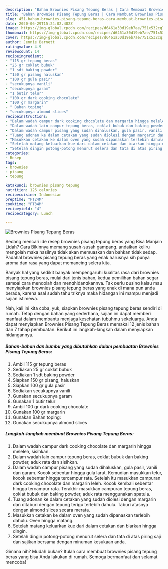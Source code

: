 ```yaml
---
description: "Bahan Brownies Pisang Tepung Beras | Cara Membuat Brownies Pisang Tepung Beras Yang Enak Dan Lezat"
title: "Bahan Brownies Pisang Tepung Beras | Cara Membuat Brownies Pisang Tepung Beras Yang Enak Dan Lezat"
slug: 451-bahan-brownies-pisang-tepung-beras-cara-membuat-brownies-pisang-tepung-beras-yang-enak-dan-lezat
date: 2020-06-29T15:24:02.482Z
image: https://img-global.cpcdn.com/recipes/d6461a30d19eb7ae/751x532cq70/brownies-pisang-tepung-beras-foto-resep-utama.jpg
thumbnail: https://img-global.cpcdn.com/recipes/d6461a30d19eb7ae/751x532cq70/brownies-pisang-tepung-beras-foto-resep-utama.jpg
cover: https://img-global.cpcdn.com/recipes/d6461a30d19eb7ae/751x532cq70/brownies-pisang-tepung-beras-foto-resep-utama.jpg
author: Jennie Barnett
ratingvalue: 4.9
reviewcount: 14
recipeingredient:
- "115 gr tepung beras"
- "25 gr coklat bubuk"
- "1 sdt baking powder"
- "150 gr pisang haluskan"
- "100 gr gula pasir"
- "secukupnya vanili"
- "secukupnya garam"
- "1 butir telur"
- "100 gr dark cooking chocolate"
- "100 gr margarin"
- " Bahan toping"
- "secukupnya almond slices"
recipeinstructions:
- "Dalam wadah campur dark cooking chocolate dan margarin hingga meleleh, sisihkan."
- "Dalam wadah lain campur tepung beras, coklat bubuk dan baking powder, aduk rata dan sisihkan."
- "Dalam wadah campur pisang yang sudah dihaluskan, gula pasir, vanili dan garam. Kocok sebentar hingga gula larut. Kemudian masukkan telur, kocok sebentar hingga tercampur rata. Setelah itu masukkan campuran dark cooking chocolate dan margarin leleh. Kocok kembali sebentar hingga tercampur rata. Terakhir masukkan campuran tepung beras, coklat bubuk dan baking powder, aduk rata menggunakan spatula."
- "Tuang adonan ke dalam cetakan yang sudah diolesi dengan margarin dan ditaburi dengan tepung terigu terlebih dahulu. Taburi atasnya dengan almond slices secara merata."
- "Masukkan cetakan ke dalam oven yang sudah dipanaskan terlebih dahulu. Oven hingga matang."
- "Setelah matang keluarkan kue dari dalam cetakan dan biarkan hingga dingin."
- "Setelah dingin potong-potong menurut selera dan tata di atas piring saji dan sajikan bersama dengan minuman kesukaan anda."
categories:
- Resep
tags:
- brownies
- pisang
- tepung

katakunci: brownies pisang tepung 
nutrition: 126 calories
recipecuisine: Indonesian
preptime: "PT24M"
cooktime: "PT34M"
recipeyield: "4"
recipecategory: Lunch

---
```



![Brownies Pisang Tepung Beras](https://img-global.cpcdn.com/recipes/d6461a30d19eb7ae/751x532cq70/brownies-pisang-tepung-beras-foto-resep-utama.jpg)

Sedang mencari ide resep brownies pisang tepung beras yang Bisa Manjain Lidah? Cara Bikinnya memang susah-susah gampang. andaikan keliru mengolah maka hasilnya tidak akan memuaskan dan bahkan tidak sedap. Padahal brownies pisang tepung beras yang enak harusnya sih punya aroma dan rasa yang dapat memancing selera kita.



Banyak hal yang sedikit banyak mempengaruhi kualitas rasa dari brownies pisang tepung beras, mulai dari jenis bahan, kedua pemilihan bahan segar sampai cara mengolah dan menghidangkannya. Tak perlu pusing kalau mau menyiapkan brownies pisang tepung beras yang enak di mana pun anda berada, karena asal sudah tahu triknya maka hidangan ini mampu menjadi sajian istimewa.


Nah, kali ini kita coba, yuk, siapkan brownies pisang tepung beras sendiri di rumah. Tetap dengan bahan yang sederhana, sajian ini dapat memberi manfaat dalam membantu menjaga kesehatan tubuhmu sekeluarga. Anda dapat menyiapkan Brownies Pisang Tepung Beras memakai 12 jenis bahan dan 7 tahap pembuatan. Berikut ini langkah-langkah dalam menyiapkan hidangannya.

<!--inarticleads1-->

##### Bahan-bahan dan bumbu yang dibutuhkan dalam pembuatan Brownies Pisang Tepung Beras:

1. Ambil 115 gr tepung beras
1. Sediakan 25 gr coklat bubuk
1. Sediakan 1 sdt baking powder
1. Siapkan 150 gr pisang, haluskan
1. Siapkan 100 gr gula pasir
1. Sediakan secukupnya vanili
1. Gunakan secukupnya garam
1. Gunakan 1 butir telur
1. Ambil 100 gr dark cooking chocolate
1. Gunakan 100 gr margarin
1. Gunakan  Bahan toping:
1. Gunakan secukupnya almond slices




<!--inarticleads2-->

##### Langkah-langkah membuat Brownies Pisang Tepung Beras:

1. Dalam wadah campur dark cooking chocolate dan margarin hingga meleleh, sisihkan.
1. Dalam wadah lain campur tepung beras, coklat bubuk dan baking powder, aduk rata dan sisihkan.
1. Dalam wadah campur pisang yang sudah dihaluskan, gula pasir, vanili dan garam. Kocok sebentar hingga gula larut. Kemudian masukkan telur, kocok sebentar hingga tercampur rata. Setelah itu masukkan campuran dark cooking chocolate dan margarin leleh. Kocok kembali sebentar hingga tercampur rata. Terakhir masukkan campuran tepung beras, coklat bubuk dan baking powder, aduk rata menggunakan spatula.
1. Tuang adonan ke dalam cetakan yang sudah diolesi dengan margarin dan ditaburi dengan tepung terigu terlebih dahulu. Taburi atasnya dengan almond slices secara merata.
1. Masukkan cetakan ke dalam oven yang sudah dipanaskan terlebih dahulu. Oven hingga matang.
1. Setelah matang keluarkan kue dari dalam cetakan dan biarkan hingga dingin.
1. Setelah dingin potong-potong menurut selera dan tata di atas piring saji dan sajikan bersama dengan minuman kesukaan anda.




Gimana nih? Mudah bukan? Itulah cara membuat brownies pisang tepung beras yang bisa Anda lakukan di rumah. Semoga bermanfaat dan selamat mencoba!
